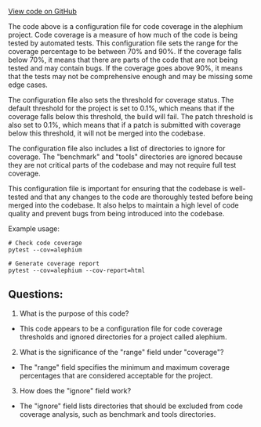 [View code on GitHub](https://github.com/alephium/alephium/codecov.yml)

The code above is a configuration file for code coverage in the alephium project. Code coverage is a measure of how much of the code is being tested by automated tests. This configuration file sets the range for the coverage percentage to be between 70% and 90%. If the coverage falls below 70%, it means that there are parts of the code that are not being tested and may contain bugs. If the coverage goes above 90%, it means that the tests may not be comprehensive enough and may be missing some edge cases.

The configuration file also sets the threshold for coverage status. The default threshold for the project is set to 0.1%, which means that if the coverage falls below this threshold, the build will fail. The patch threshold is also set to 0.1%, which means that if a patch is submitted with coverage below this threshold, it will not be merged into the codebase.

The configuration file also includes a list of directories to ignore for coverage. The "benchmark" and "tools" directories are ignored because they are not critical parts of the codebase and may not require full test coverage.

This configuration file is important for ensuring that the codebase is well-tested and that any changes to the code are thoroughly tested before being merged into the codebase. It also helps to maintain a high level of code quality and prevent bugs from being introduced into the codebase. 

Example usage:
```
# Check code coverage
pytest --cov=alephium

# Generate coverage report
pytest --cov=alephium --cov-report=html
```
## Questions: 
 1. What is the purpose of this code? 
- This code appears to be a configuration file for code coverage thresholds and ignored directories for a project called alephium.

2. What is the significance of the "range" field under "coverage"? 
- The "range" field specifies the minimum and maximum coverage percentages that are considered acceptable for the project.

3. How does the "ignore" field work? 
- The "ignore" field lists directories that should be excluded from code coverage analysis, such as benchmark and tools directories.